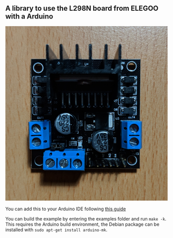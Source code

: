 ## A library to use the L298N board from ELEGOO with a Arduino

![Image of L298N Board from ELEGOO](/l298n.png?raw=true)

You can add this to your Arduino IDE following
[this guide](https://www.arduino.cc/en/guide/libraries)

You can build the example by entering the examples folder and run
`make -k`. This requires the Arduino build environment, the Debian
package can be installed with `sudo apt-get install arduino-mk`.

